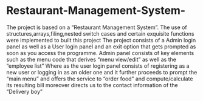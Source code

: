 # Restaurant-Management-System-

The project is based on a “Restaurant Management System”.
The use of structures,arrays,filing,nested switch cases and certain exquisite functions were implemented   to built this project
The project consists of a Admin login  panel as well as a User login panel and an exit option that gets prompted as soon as you access the programme.
Admin panel consists of key elements such as the menu code that derives “menu view/edit” as well as the “employee list”
Where as the user login panel consists of registering as a new user or logging in as an older one and it further proceeds to prompt the “main menu” and offers the service to “order food” and compute/calculate its resulting bill moreover directs us to the contact information of the “Delivery boy”
